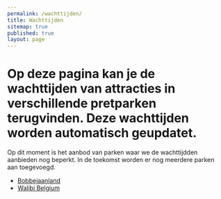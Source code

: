 ```yaml
---
permalink: /wachttijden/
title: Wachttijden
sitemap: true
published: true
layout: page
---
```


<html>
<head>
<script id="Cookiebot" src="https://consent.cookiebot.com/uc.js" data-cbid="c28446f3-a71f-463a-aa45-61d022871281" data-blockingmode="auto" type="text/javascript"></script>

<!-- Google tag (gtag.js) -->
<script async src="https://www.googletagmanager.com/gtag/js?id=G-2VNWEQRXBG"></script>
<script>
  window.dataLayer = window.dataLayer || [];
  function gtag(){dataLayer.push(arguments);}
  gtag('js', new Date());

  gtag('config', 'G-2VNWEQRXBG');
</script>

</head>

<body>
<h1>Op deze pagina kan je de wachttijden van attracties in verschillende pretparken terugvinden. Deze wachttijden worden automatisch geupdatet.</h1>

<p>Op dit moment is het aanbod van parken waar we de wachttijdden aanbieden nog beperkt. In de toekomst worden er nog meerdere parken aan toegevoegd.</p>

<ul>
	<li><a href="https://fury106.github.io/wachttijden/bobbejaanland", target="_blank">Bobbejaanland</a></li>
	<li><a href="https://fury106.github.io/wachttijden/walibi_belgium", target="_blank">Walibi Belgium</a></li>
</ul>

</body>
</html>